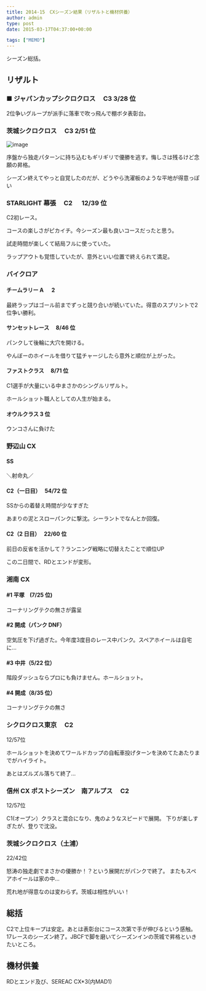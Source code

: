 ```yaml
---
title: 2014-15　CXシーズン結果（リザルトと機材供養）
author: admin
type: post
date: 2015-03-17T04:37:00+00:00

tags: ["MEMO"]
---
```


シーズン総括。

## リザルト

### ■ ジャパンカップシクロクロス　 C3 3/28 位

2位争いグループが派手に落車で吹っ飛んで棚ボタ表彰台。

### 茨城シクロクロス　 C3 2/51 位

![image](10710944_878410528837275_6140464750840464997_n.jpg)

序盤から独走パターンに持ち込むもギリギリで優勝を逃す。悔しさは残るけど念願の昇格。

シーズン終えてやっと自覚したのだが、どうやら洗濯板のような平地が得意っぽい

### STARLIGHT 幕張　 C2 　 12/39 位

C2初レース。

コースの楽しさがピカイチ。今シーズン最も良いコースだったと思う。

試走時間が楽しくて結局フルに使っていた。

ラップアウトも覚悟していたが、意外といい位置で終えられて満足。

### バイクロア

#### チームラリー A 　 2

最終ラップはゴール前までずっと競り合いが続いていた。得意のスプリントで2位争い勝利。

#### サンセットレース　 8/46 位

パンクして後輪に大穴を開ける。

やんぼーのホイールを借りて猛チャージしたら意外と順位が上がった。

#### ファストクラス　 8/71 位

C1選手が大量にいる中まさかのシングルリザルト。

ホールショット職人としての人生が始まる。

#### オウルクラス 3 位

ウンコさんに負けた

### 野辺山 CX

#### SS

＼射命丸／

#### C2（一日目）　 54/72 位

SSからの着替え時間が少なすぎた

あまりの泥とスローパンクに撃沈。シーラントでなんとか回復。

#### C2（2 日目）　 22/60 位

前日の反省を活かして？ランニング戦略に切替えたことで順位UP

この二日間で、RDとエンドが変形。

### 湘南 CX

#### #1 平塚　(7/25 位)

コーナリングテクの無さが露呈

#### #2 開成（パンク DNF）

空気圧を下げ過ぎた。今年度3度目のレース中パンク。スペアホイールは自宅に…

#### #3 中井（5/22 位）

階段ダッシュならプロにも負けません。ホールショット。

#### #4 開成（8/35 位）

コーナリングテクの無さ

### シクロクロス東京　 C2

12/57位

ホールショットを決めてワールドカップの自転車投げターンを決めてたあたりまでがハイライト。

あとはズルズル落ちて終了…

### 信州 CX ポストシーズン　南アルプス　 C2

12/57位

C1(オープン）クラスと混合になり、鬼のようなスピードで展開。
下りが楽しすぎたが、登りで沈没。

### 茨城シクロクロス（土浦）

22/42位

怒涛の独走劇でまさかの優勝か！？という展開だがパンクで終了。
またもスペアホイールは家の中…

荒れ地が得意なのは変わらず。茨城は相性がいい！

## 総括

C2で上位キープは安定。あとは表彰台にコース次第で手が伸びるという感触。
17レースのシーズン終了。JBCFで脚を磨いてシーズンインの茨城で昇格といきたいところ。

## 機材供養

RDとエンド及び、SEREAC CX\*3(内MAD1)

